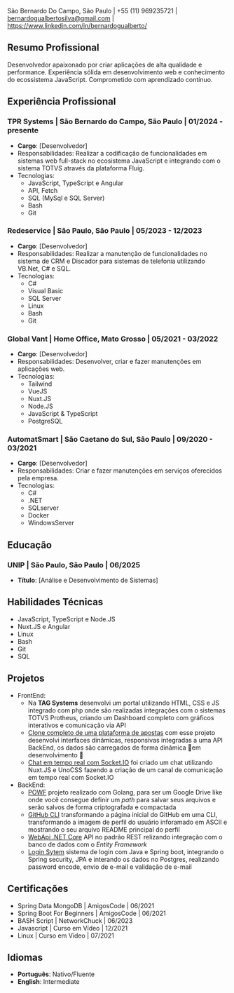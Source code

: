 São Bernardo Do Campo, São Paulo | +55 (11) 969235721 | bernardogualbertosilva@gmail.com | https://www.linkedin.com/in/bernardogualberto/

## Resumo Profissional
Desenvolvedor apaixonado por criar aplicações de alta qualidade e performance. Experiência sólida em desenvolvimento web e conhecimento do ecossistema JavaScript. Comprometido com aprendizado contínuo.

## Experiência Profissional
### TPR Systems | São Bernardo do Campo, São Paulo | 01/2024 - presente
- **Cargo**: [Desenvolvedor]
- Responsabilidades: Realizar a codificação de funcionalidades em sistemas web full-stack no ecosistema JavaScript e integrando com o sistema TOTVS através da plataforma Fluig.
- Tecnologias:  
	+ JavaScript, TypeScript e Angular  
	+ API, Fetch  
	+ SQL (MySql e SQL Server)  
	+ Bash
	+ Git

### Redeservice | São Paulo, São Paulo | 05/2023 - 12/2023
- **Cargo**: [Desenvolvedor]
- Responsabilidades: Realizar a manutenção de funcionalidades no sistema de CRM e Discador para sistemas de telefonia utilizando VB.Net, C# e SQL.
- Tecnologias:  
	+ C#  
	+ Visual Basic  
	+ SQL Server  
	+ Linux  
	+ Bash  
	+ Git

### Global Vant | Home Office, Mato Grosso | 05/2021 - 03/2022
- **Cargo**: [Desenvolvedor]
- Responsabilidades: Desenvolver, criar e fazer manutenções em aplicações web.  
- Tecnologias:  
	- Tailwind  
	- VueJS  
	- Nuxt.JS
	- Node.JS  
	- JavaScript & TypeScript  
	- PostgreSQL

### AutomatSmart | São Caetano do Sul, São Paulo | 09/2020 - 03/2021
- **Cargo**: [Desenvolvedor]
- Responsabilidades: Criar e fazer manutenções em serviços oferecidos pela empresa.
- Tecnologias:  
	-  C#
	- .NET
	- SQLserver
	- Docker
	- WindowsServer

## Educação
### UNIP | São Paulo, São Paulo | 06/2025
- **Título**: [Análise e Desenvolvimento de Sistemas]

## Habilidades Técnicas
- JavaScript, TypeScript e Node.JS
- Nuxt.JS e Angular
- Linux
- Bash
- Git
- SQL

## Projetos
- FrontEnd:
	- Na **TAG Systems** desenvolvi um portal utilizando HTML, CSS e JS integrado com php onde são realizadas integrações com o sistemas TOTVS Protheus, criando um Dashboard completo com gráficos interativos e comunicação via API
	- [Clone completo de uma plataforma de apostas](https://github.com/Chorumazer/Chorublaze-frontend) com esse projeto desenvolvi interfaces dinâmicas, responsivas integradas a uma API BackEnd, os dados são carregados de forma dinâmica 🚧em desenvolvimento 🚧
	- [Chat em tempo real com Socket.IO](https://github.com/BernardoDeveloper/Chat) foi criado um chat utilizando Nuxt.JS e UnoCSS fazendo a criação de um canal de comunicação em tempo real com Socket.IO
- BackEnd:
	- [POWF](https://github.com/BernardoDeveloper/powf) projeto realizado com Golang, para ser um Google Drive like onde você consegue definir um *path* para salvar seus arquivos e serão salvos de forma criptografada e compactada
	- [GitHub CLI](https://github.com/BernardoDeveloper/GithubCLI) transformando a página inicial do GitHub em uma CLI, transformando a imagem de perfil do usuário inforamado em ASCII e mostrando o seu arquivo README principal do perfil
	- [WebApi .NET Core](https://github.com/BernardoDeveloper/WebApiDotnetCore) API no padrão REST relizando integração com o banco de dados com o *Entity Framework*
	- [Login Sytem](https://github.com/BernardoDeveloper/LoginSystem) sistema de login com Java e Spring boot, integrando o Spring security, JPA e interando os dados no Postgres, realizando password encode, envio de e-mail e validação de e-mail

## Certificações
- Spring Data MongoDB | AmigosCode | 06/2021
- Spring Boot For Beginners | AmigosCode | 06/2021
- BASH Script | NetworkChuck | 06/2023
- Javascript | Curso em Vídeo | 12/2021
- Linux | Curso em Vídeo | 07/2021

## Idiomas
- **Português**: Nativo/Fluente
- **English**: Intermediate